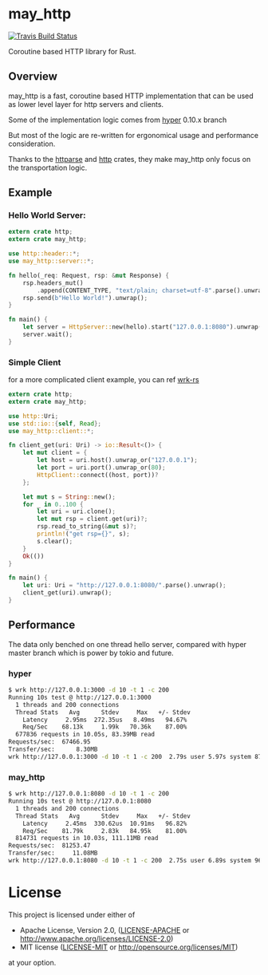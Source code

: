 # may_http

[![Travis Build Status](https://travis-ci.org/rust-may/may_http.svg?branch=master)](https://travis-ci.org/rust-may/may_http)
<!-- refs
[![crates.io](http://meritbadge.herokuapp.com/may_http)](https://crates.io/crates/may_http)
-->

Coroutine based HTTP library for Rust.


<!-- refs

### Documentation

- [Docs](http://rust-may.github.io/may_http)
-->

## Overview

may_http is a fast, coroutine based HTTP implementation that can be used as lower level layer for http servers and clients.

Some of the implementation logic comes from [hyper](https://github.com/hyperium/hyper) 0.10.x branch

But most of the logic are re-written for ergonomical usage and performance consideration.

Thanks to the [httparse](https://github.com/seanmonstar/httparse) and [http](https://github.com/hyperium/http) crates, they make may_http only focus on the transportation logic.

## Example

### Hello World Server:

```rust
extern crate http;
extern crate may_http;

use http::header::*;
use may_http::server::*;

fn hello(_req: Request, rsp: &mut Response) {
    rsp.headers_mut()
        .append(CONTENT_TYPE, "text/plain; charset=utf-8".parse().unwrap());
    rsp.send(b"Hello World!").unwrap();
}

fn main() {
    let server = HttpServer::new(hello).start("127.0.0.1:8080").unwrap();
    server.wait();
}
```

### Simple Client
for a more complicated client example, you can ref [wrk-rs](https://github.com/Xudong-Huang/wrk-rs)
```rust
extern crate http;
extern crate may_http;

use http::Uri;
use std::io::{self, Read};
use may_http::client::*;

fn client_get(uri: Uri) -> io::Result<()> {
    let mut client = {
        let host = uri.host().unwrap_or("127.0.0.1");
        let port = uri.port().unwrap_or(80);
        HttpClient::connect((host, port))?
    };

    let mut s = String::new();
    for _ in 0..100 {
        let uri = uri.clone();
        let mut rsp = client.get(uri)?;
        rsp.read_to_string(&mut s)?;
        println!("get rsp={}", s);
        s.clear();
    }
    Ok(())
}

fn main() {
    let uri: Uri = "http://127.0.0.1:8080/".parse().unwrap();
    client_get(uri).unwrap();
}
```

## Performance

The data only benched on one thread hello server, compared with hyper master branch which is power by tokio and future.
### hyper
```sh
$ wrk http://127.0.0.1:3000 -d 10 -t 1 -c 200     
Running 10s test @ http://127.0.0.1:3000
  1 threads and 200 connections
  Thread Stats   Avg      Stdev     Max   +/- Stdev
    Latency     2.95ms  272.35us   8.49ms   94.67%
    Req/Sec    68.13k     1.99k   70.36k    87.00%
  677836 requests in 10.05s, 83.39MB read
Requests/sec:  67466.95
Transfer/sec:      8.30MB
wrk http://127.0.0.1:3000 -d 10 -t 1 -c 200  2.79s user 5.97s system 87% cpu 10.051 total
```

### may_http
```sh
$ wrk http://127.0.0.1:8080 -d 10 -t 1 -c 200
Running 10s test @ http://127.0.0.1:8080
  1 threads and 200 connections
  Thread Stats   Avg      Stdev     Max   +/- Stdev
    Latency     2.45ms  330.62us  10.91ms   96.82%
    Req/Sec    81.79k     2.83k   84.95k    81.00%
  814731 requests in 10.03s, 111.11MB read
Requests/sec:  81253.47
Transfer/sec:     11.08MB
wrk http://127.0.0.1:8080 -d 10 -t 1 -c 200  2.75s user 6.89s system 96% cpu 10.030 total
```

# License

This project is licensed under either of

 * Apache License, Version 2.0, ([LICENSE-APACHE](LICENSE-APACHE) or
   http://www.apache.org/licenses/LICENSE-2.0)
 * MIT license ([LICENSE-MIT](LICENSE-MIT) or
   http://opensource.org/licenses/MIT)

at your option.
